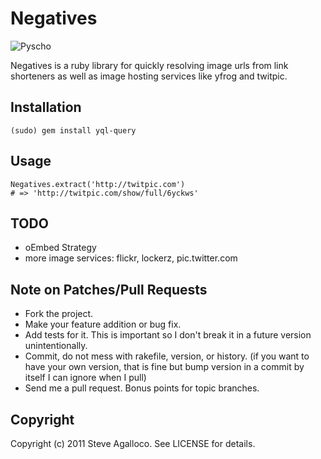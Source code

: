 Negatives
=========

![Pyscho](https://github.com/spagalloco/negatives/raw/master/psycho.png)

Negatives is a ruby library for quickly resolving image urls from link shorteners as well as image hosting services like yfrog and twitpic.

Installation
------------

    (sudo) gem install yql-query

Usage
-----

    Negatives.extract('http://twitpic.com')
    # => 'http://twitpic.com/show/full/6yckws'

TODO
----

* oEmbed Strategy
* more image services: flickr, lockerz, pic.twitter.com

Note on Patches/Pull Requests
-----------------------------

* Fork the project.
* Make your feature addition or bug fix.
* Add tests for it. This is important so I don't break it in a
  future version unintentionally.
* Commit, do not mess with rakefile, version, or history.
  (if you want to have your own version, that is fine but bump version in a commit by itself I can ignore when I pull)
* Send me a pull request. Bonus points for topic branches.

Copyright
---------

Copyright (c) 2011 Steve Agalloco. See LICENSE for details.
